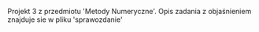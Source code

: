 Projekt 3 z przedmiotu 'Metody Numeryczne'. Opis zadania z objaśnieniem znajduje sie w pliku 'sprawozdanie'
